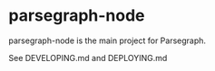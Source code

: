 # parsegraph-node

parsegraph-node is the main project for Parsegraph.

See DEVELOPING.md and DEPLOYING.md
